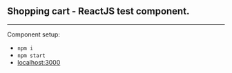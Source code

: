 ## Shopping cart - ReactJS test component.
----

Component setup:

* `npm i`
* `npm start`
* [localhost:3000](http://localhost:3000/)